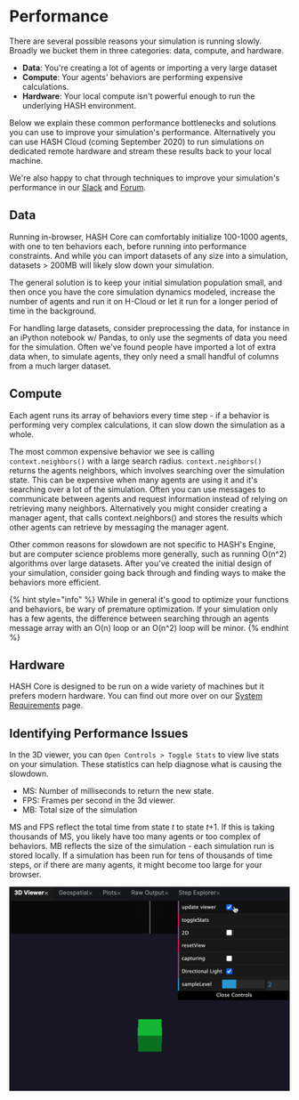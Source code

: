 # Performance

There are several possible reasons your simulation is running slowly. Broadly we bucket them in three categories: data, compute, and hardware.

* **Data**: You're creating a lot of agents or importing a very large dataset
* **Compute**: Your agents' behaviors are performing expensive calculations.
* **Hardware**: Your local compute isn't powerful enough to run the underlying HASH environment.

Below we explain these common performance bottlenecks and solutions you can use to improve your simulation's performance. Alternatively you can use HASH Cloud \(coming September 2020\) to run simulations on dedicated remote hardware and stream these results back to your local machine.

We're also happy to chat through techniques to improve your simulation's performance in our [Slack](https://hashpublic.slack.com/) and [Forum](https://community.hash.ai/).

## Data

Running in-browser, HASH Core can comfortably initialize 100-1000 agents, with one to ten behaviors each, before running into performance constraints. And while you can import datasets of any size into a simulation, datasets &gt; 200MB will likely slow down your simulation.

The general solution is to keep your initial simulation population small, and then once you have the core simulation dynamics modeled, increase the number of agents and run it on H-Cloud or let it run for a longer period of time in the background.

For handling large datasets, consider preprocessing the data, for instance in an iPython notebook w/ Pandas, to only use the segments of data you need for the simulation. Often we've found people have imported a lot of extra data when, to simulate agents, they only need a small handful of columns from a much larger dataset.

## Compute

Each agent runs its array of behaviors every time step - if a behavior is performing very complex calculations, it can slow down the simulation as a whole.

The most common expensive behavior we see is calling `context.neighbors()` with a large search radius. `context.neighbors()` returns the agents neighbors, which involves searching over the simulation state. This can be expensive when many agents are using it and it's searching over a lot of the simulation. Often you can use messages to communicate between agents and request information instead of relying on retrieving many neighbors. Alternatively you might consider creating a manager agent, that calls context.neighbors\(\) and stores the results which other agents can retrieve by messaging the manager agent.

Other common reasons for slowdown are not specific to HASH's Engine, but are computer science problems more generally, such as running O\(n^2\) algorithms over large datasets. After you've created the initial design of your simulation, consider going back through and finding ways to make the behaviors more efficient.

{% hint style="info" %}
While in general it's good to optimize your functions and behaviors, be wary of premature optimization. If your simulation only has a few agents, the difference between searching through an agents message array with an O\(n\) loop or an O\(n^2\) loop will be minor.
{% endhint %}

## Hardware

HASH Core is designed to be run on a wide variety of machines but it prefers modern hardware. You can find out more over on our [System Requirements](https://docs.hash.ai/core/extra/specs-requirements) page.

## Identifying Performance Issues

In the 3D viewer, you can `Open Controls > Toggle Stats` to view live stats on your simulation. These statistics can help diagnose what is causing the slowdown.

* MS: Number of milliseconds to return the new state.
* FPS: Frames per second in the 3d viewer.
* MB: Total size of the simulation

MS and FPS reflect the total time from state _t_ to state _t_+1. If this is taking thousands of MS, you likely have too many agents or too complex of behaviors. MB reflects the size of the simulation - each simulation run is stored locally. If a simulation has been run for tens of thousands of time steps, or if there are many agents, it might become too large for your browser.

![](../.gitbook/assets/kapture-2020-07-30-at-15.47.52.gif)

